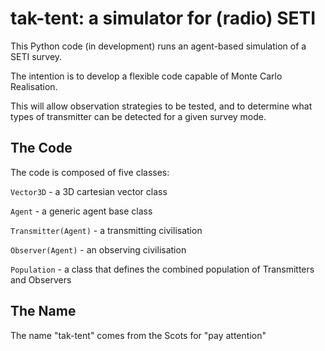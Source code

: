 tak-tent: a simulator for (radio) SETI
======================================

This Python code (in development) runs an agent-based simulation of a SETI survey.

The intention is to develop a flexible code capable of Monte Carlo Realisation.

This will allow observation strategies to be tested, and to determine what types of transmitter can be detected for a given survey mode.

The Code
--------

The code is composed of five classes: 

`Vector3D` - a 3D cartesian vector class

`Agent` - a generic agent base class

`Transmitter(Agent)` - a transmitting civilisation

`Observer(Agent)` - an observing civilisation

`Population` - a class that defines the combined population of Transmitters and Observers

The Name
---------

The name "tak-tent" comes from the Scots for "pay attention"



 


